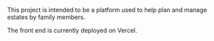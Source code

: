 This project is intended to be a platform used to help plan and manage estates by family members. 

The front end is currently deployed on Vercel.
